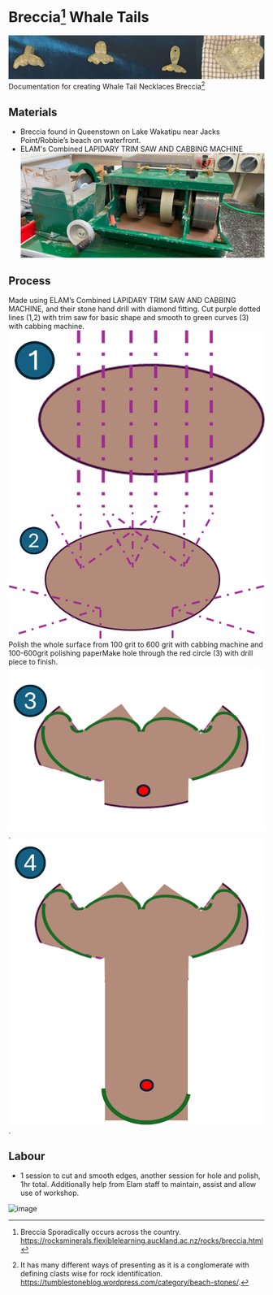 # Breccia[^1] Whale Tails
![alt text](https://github.com/ParanoidAndriod6642/Breccia-Whale-Tails/blob/main/WhaleTail%20Breccia.png "Whale Tails")
Documentation for creating Whale Tail Necklaces Breccia[^2]
## Materials
- Breccia found in Queenstown on Lake Wakatipu near Jacks Point/Robbie’s beach on waterfront.
- ELAM's Combined LAPIDARY TRIM SAW AND CABBING MACHINE
![alt text](https://github.com/ParanoidAndriod6642/Breccia-Whale-Tails/blob/main/Machine1.png "Machine Picture")
## Process
Made using ELAM’s Combined LAPIDARY TRIM SAW AND CABBING MACHINE, and their stone hand drill with diamond fitting.
Cut purple dotted lines (1,2) with trim saw for basic shape and smooth to green curves (3) with cabbing machine.
![alt text](https://github.com/ParanoidAndriod6642/Breccia-Whale-Tails/blob/main/WhaleTail1.png "Whale Tail Diagram 1")
![alt text](https://github.com/ParanoidAndriod6642/Breccia-Whale-Tails/blob/main/WhaleTail2.png "Whale Tail Diagram 2")
Polish the whole surface from 100 grit to 600 grit with cabbing machine and 100-600grit polishing paperMake hole through the red circle (3) with drill piece to finish.
![alt text](https://github.com/ParanoidAndriod6642/Breccia-Whale-Tails/blob/main/WhaleTail3.png "Whale Tail Diagram 3").
![alt text](https://github.com/ParanoidAndriod6642/Breccia-Whale-Tails/blob/main/WhaleTail4.png "Whale Tail Diagram 4").
## Labour
- 1 session to cut and smooth edges, another session for hole and polish, 1hr total.
Additionally help from Elam staff to maintain, assist and allow use of workshop.
[^1]: Breccia Sporadically occurs across the country. https://rocksminerals.flexiblelearning.auckland.ac.nz/rocks/breccia.html
[^2]: It has many different ways of presenting as it is a conglomerate with defining clasts [^3] wise for rock identification. https://tumblestoneblog.wordpress.com/category/beach-stones/.
[^3]: See Conglomorate https://rocksminerals.flexiblelearning.auckland.ac.nz/rocks/conglomerate.html

![image](https://github.com/user-attachments/assets/f12ac129-eae0-4236-bc97-4903f7efd979)
